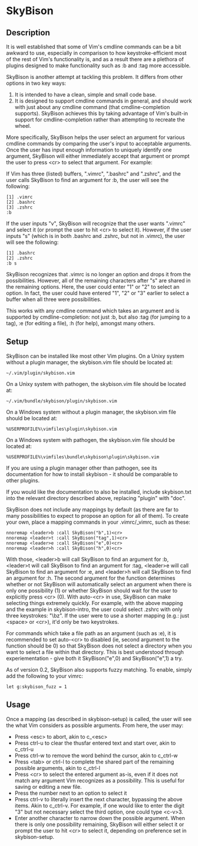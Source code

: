 SkyBison
========

Description
-----------

It is well established that some of Vim's cmdline commands can be a bit
awkward to use, especially in comparison to how keystroke-efficient most of
the rest of Vim's functionality is, and as a result there are a plethora of
plugins designed to make functionality such as :b and :tag more accessible.

SkyBison is another attempt at tackling this problem.  It differs from other
options in two key ways:
1. It is intended to have a clean, simple and small code base.
2. It is designed to support cmdline commands in general, and should work with
   just about any cmdline command (that cmdline-completion supports).
SkyBison achieves this by taking advantage of Vim's built-in support for
cmdline-completion rather than attempting to recreate the wheel.

More specifically, SkyBison helps the user select an argument for various
cmdline commands by comparing the user's input to acceptable arguments.  Once
the user has input enough information to uniquely identify one argument,
SkyBison will either immediately accept that argument or prompt the user to
press &lt;cr&gt; to select that argument.  For example:

If Vim has three (listed) buffers, ".vimrc", ".bashrc" and ".zshrc", and the
user calls SkyBison to find an argument for :b, the user will see the
following:

    [1] .vimrc
    [2] .bashrc
    [3] .zshrc
    :b 

If the user inputs "v", SkyBison will recognize that the user wants ".vimrc"
and select it (or prompt the user to hit &lt;cr&gt; to select it).  However, if the
user inputs "s" (which is in both .bashrc and .zshrc, but not in .vimrc), the
user will see the following:

    [1] .bashrc
    [2] .zshrc
    :b s

SkyBison recognizes that .vimrc is no longer an option and drops it from the
possibilities.  However, all of the remaining characters after "s" are shared
in the remaining options.  Here, the user could enter "1" or "2" to select an
option.  In fact, the user could have entered "1", "2" or "3" earlier to
select a buffer when all three were possibilities.

This works with any cmdline command which takes an argument and is supported
by cmdline-completion: not just :b, but also :tag (for jumping to a tag),
:e (for editing a file), :h (for help), amongst many others.

Setup
-----

SkyBison can be installed like most other Vim plugins.  On a Unixy system
without a plugin manager, the skybison.vim file should be located at:

    ~/.vim/plugin/skybison.vim

On a Unixy system with pathogen, the skybison.vim file should be located at:

    ~/.vim/bundle/skybison/plugin/skybison.vim

On a Windows system without a plugin manager, the skybison.vim file should be located at:

    %USERPROFILE%\vimfiles\plugin\skybison.vim

On a Windows system with pathogen, the skybison.vim file should be located at:

    %USERPROFILE%\vimfiles\bundle\skybison\plugin\skybison.vim

If you are using a plugin manager other than pathogen, see its documentation
for how to install skybison - it should be comparable to other plugins.

If you would like the documentation to also be installed, include skybison.txt
into the relevant directory described above, replacing "plugin" with "doc".

SkyBison does not include any mappings by default (as there are far to many
possibilities to expect to propose an option for all of them).  To create your
own, place a mapping commands in your .vimrc/_vimrc, such as these:

    nnoremap <leader>b :call SkyBison("b",1)<cr>
    nnoremap <leader>t :call SkyBison("tag",1)<cr>
    nnoremap <leader>e :call SkyBison("e",0)<cr>
    nnoremap <leader>h :call SkyBison("h",0)<cr>

With those, &lt;leader&gt;b will call SkyBison to find an argument for :b,
&lt;leader&gt;t will call SkyBison to find an argument for :tag, &lt;leader&gt;e will
call SkyBison to find an argument for :e, and &lt;leader&gt;h will call SkyBison
to find an argument for :h.  The second argument for the function determines
whether or not SkyBison will automatically select an argument when there is
only one possibility (1) or whether SkyBison should wait for the user to
explicitly press &lt;cr&gt; (0).  With auto-&lt;cr&gt; in use, SkyBison can make selecting
things extremely quickly.  For example, with the above mapping and the example
in skybison-intro, the user could select .zshrc with only three keystrokes:
"\bz".  If the user were to use a shorter mapping (e.g.: just &lt;space&gt; or
&lt;cr&gt;), it'd only be two keystrokes.

For commands which take a file path as an argument (such as :e), it is
recommended to set auto-&lt;cr&gt; to disabled (ie, second argument to the function
should be 0) so that SkyBison does not select a directory when you want to
select a file within that directory.  This is best understood through
experiementation - give both it SkyBison("e",0) and SkyBison("e",1) a try.

As of version 0.2, SkyBison also supports fuzzy matching.  To enable, simply
add the following to your vimrc:

    let g:skybison_fuzz = 1
Usage
-----

Once a mapping (as described in skybison-setup) is called, the user will see
the what Vim considers as possible arguments.  From here, the user may:

- Press &lt;esc&gt; to abort, akin to c_&lt;esc&gt;
- Press ctrl-u to clear the thusfar entered text and start over, akin to
  c_ctrl-u
- Press ctrl-w to remove the word behind the cursor, akin to c_ctrl-w
- Press &lt;tab&gt; or ctrl-l to complete the shared part of the remaining possible
  arguments, akin to c_ctrl-l
- Press &lt;cr&gt; to select the entered argument as-is, even if it does not match
  any argument Vim recognizes as a possibility.  This is useful for saving or
  editing a new file.
- Press the number next to an option to select it
- Press ctrl-v to literally insert the next character, bypassing the above
  items.  Akin to c_ctrl-v.  For example, if one would like to enter the digit
  "3" but not necessary select the third option, one could type &lt;c-v&gt;3.
- Enter another character to narrow down the possible argument.  When there is
  only one possibility remaining, SkyBison will either select it or prompt the
  user to hit &lt;cr&gt; to select it, depending on preference set in
  skybison-setup.
